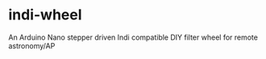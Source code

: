 # indi-wheel
An Arduino Nano stepper driven Indi compatible DIY filter wheel for remote astronomy/AP
